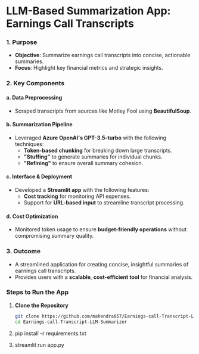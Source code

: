 # LLM-Based Summarization App: Earnings Call Transcripts

### 1. Purpose
- **Objective**: Summarize earnings call transcripts into concise, actionable summaries.  
- **Focus**: Highlight key financial metrics and strategic insights.

### 2. Key Components
#### a. Data Preprocessing
- Scraped transcripts from sources like Motley Fool using **BeautifulSoup**.

#### b. Summarization Pipeline
- Leveraged **Azure OpenAI's GPT-3.5-turbo** with the following techniques:
  - **Token-based chunking** for breaking down large transcripts.
  - **"Stuffing"** to generate summaries for individual chunks.
  - **"Refining"** to ensure overall summary cohesion.

#### c. Interface & Deployment
- Developed a **Streamlit app** with the following features:
  - **Cost tracking** for monitoring API expenses.
  - Support for **URL-based input** to streamline transcript processing.

#### d. Cost Optimization
- Monitored token usage to ensure **budget-friendly operations** without compromising summary quality.

### 3. Outcome
- A streamlined application for creating concise, insightful summaries of earnings call transcripts.
- Provides users with a **scalable**, **cost-efficient tool** for financial analysis.


###  Steps to Run the App
1. **Clone the Repository**
   ```bash
   git clone https://github.com/mahendra057/Earnings-call-Transcript-LLM-Summarizer.git
   cd Earnings-call-Transcript-LLM-Summarizer

2. pip install -r requirements.txt

3. streamlit run app.py

